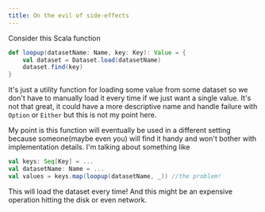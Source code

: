 ```yaml
--- 
title: On the evil of side-effects
---
```


Consider this Scala function

```scala
def loopup(datasetName: Name, key: Key): Value = {
    val dataset = Dataset.load(datasetName)
    dataset.find(key)
}
```

It's just a utility function for loading some value from some dataset so we don't have to manually load it every time if we just want a single value. It's not that great, it could have a more descriptive name and handle failure with `Option` or `Either` but this is not my point here. 

My point is this function will eventually be used in a different setting because someone(maybe even you) will find it handy and won't bother with implementation details. I'm talking about something like

```scala
val keys: Seq[Key] = ...
val datasetName: Name = ...
val values = keys.map(loopup(datasetName, _)) //the problem!
```
This will load the dataset every time! And this might be an expensive operation hitting the disk or even network.